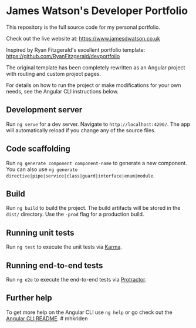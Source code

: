 # James Watson's Developer Portfolio

This repository is the full source code for my personal portfolio. 

Check out the live website at: https://www.jamesdwatson.co.uk

Inspired by Ryan Fitzgerald's excellent portfolio template: https://github.com/RyanFitzgerald/devportfolio

The original template has been completely rewritten as an Angular project with routing and custom project pages. 

For details on how to run the project or make modifications for your own needs, see the Angular CLI instructions below. 

## Development server

Run `ng serve` for a dev server. Navigate to `http://localhost:4200/`. The app will automatically reload if you change any of the source files.

## Code scaffolding

Run `ng generate component component-name` to generate a new component. You can also use `ng generate directive|pipe|service|class|guard|interface|enum|module`.

## Build

Run `ng build` to build the project. The build artifacts will be stored in the `dist/` directory. Use the `-prod` flag for a production build.

## Running unit tests

Run `ng test` to execute the unit tests via [Karma](https://karma-runner.github.io).

## Running end-to-end tests

Run `ng e2e` to execute the end-to-end tests via [Protractor](http://www.protractortest.org/).

## Further help

To get more help on the Angular CLI use `ng help` or go check out the [Angular CLI README](https://github.com/angular/angular-cli/blob/master/README.md).
#   m h k r i d e n  
 